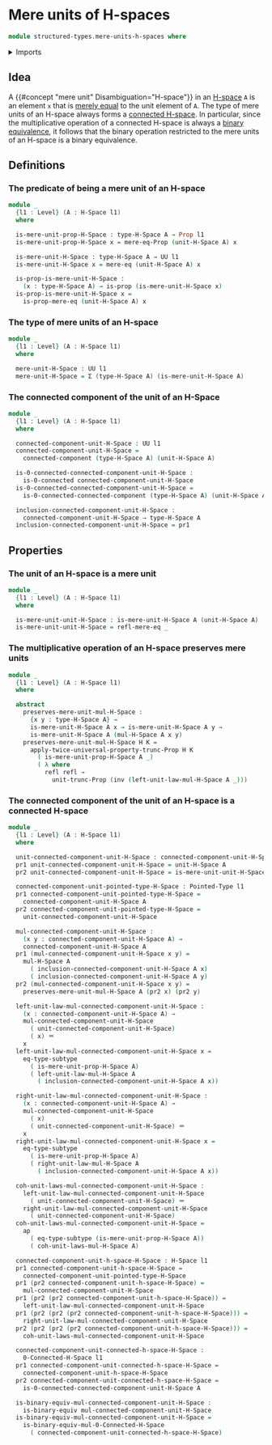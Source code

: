 # Mere units of H-spaces

```agda
module structured-types.mere-units-h-spaces where
```

<details><summary>Imports</summary>

```agda
open import foundation.0-connected-types
open import foundation.action-on-identifications-functions
open import foundation.binary-equivalences
open import foundation.connected-components
open import foundation.dependent-pair-types
open import foundation.identity-types
open import foundation.mere-equality
open import foundation.propositional-truncations
open import foundation.propositions
open import foundation.subtypes
open import foundation.universe-levels

open import structured-types.connected-h-spaces
open import structured-types.h-spaces
open import structured-types.pointed-types
```

</details>

## Idea

A {{#concept "mere unit" Disambiguation="H-space"}} in an
[H-space](structured-types.h-spaces.md) `A` is an element `x` that is
[merely equal](foundation.mere-equality.md) to the unit element of `A`. The type
of mere units of an H-space always forms a
[connected H-space](structured-types.connected-h-spaces.md). In particular,
since the multiplicative operation of a connected H-space is always a
[binary equivalence](foundation.binary-equivalences.md), it follows that the
binary operation restricted to the mere units of an H-space is a binary
equivalence.

## Definitions

### The predicate of being a mere unit of an H-space

```agda
module _
  {l1 : Level} (A : H-Space l1)
  where

  is-mere-unit-prop-H-Space : type-H-Space A → Prop l1
  is-mere-unit-prop-H-Space x = mere-eq-Prop (unit-H-Space A) x

  is-mere-unit-H-Space : type-H-Space A → UU l1
  is-mere-unit-H-Space x = mere-eq (unit-H-Space A) x

  is-prop-is-mere-unit-H-Space :
    (x : type-H-Space A) → is-prop (is-mere-unit-H-Space x)
  is-prop-is-mere-unit-H-Space x =
    is-prop-mere-eq (unit-H-Space A) x
```

### The type of mere units of an H-space

```agda
module _
  {l1 : Level} (A : H-Space l1)
  where

  mere-unit-H-Space : UU l1
  mere-unit-H-Space = Σ (type-H-Space A) (is-mere-unit-H-Space A)
```

### The connected component of the unit of an H-Space

```agda
module _
  {l1 : Level} (A : H-Space l1)
  where

  connected-component-unit-H-Space : UU l1
  connected-component-unit-H-Space =
    connected-component (type-H-Space A) (unit-H-Space A)

  is-0-connected-connected-component-unit-H-Space :
    is-0-connected connected-component-unit-H-Space
  is-0-connected-connected-component-unit-H-Space =
    is-0-connected-connected-component (type-H-Space A) (unit-H-Space A)

  inclusion-connected-component-unit-H-Space :
    connected-component-unit-H-Space → type-H-Space A
  inclusion-connected-component-unit-H-Space = pr1
```

## Properties

### The unit of an H-space is a mere unit

```agda
module _
  {l1 : Level} (A : H-Space l1)
  where

  is-mere-unit-unit-H-Space : is-mere-unit-H-Space A (unit-H-Space A)
  is-mere-unit-unit-H-Space = refl-mere-eq _
```

### The multiplicative operation of an H-space preserves mere units

```agda
module _
  {l1 : Level} (A : H-Space l1)
  where

  abstract
    preserves-mere-unit-mul-H-Space :
      {x y : type-H-Space A} →
      is-mere-unit-H-Space A x → is-mere-unit-H-Space A y →
      is-mere-unit-H-Space A (mul-H-Space A x y)
    preserves-mere-unit-mul-H-Space H K =
      apply-twice-universal-property-trunc-Prop H K
        ( is-mere-unit-prop-H-Space A _)
        ( λ where
          refl refl →
            unit-trunc-Prop (inv (left-unit-law-mul-H-Space A _)))
```

### The connected component of the unit of an H-space is a connected H-space

```agda
module _
  {l1 : Level} (A : H-Space l1)
  where

  unit-connected-component-unit-H-Space : connected-component-unit-H-Space A
  pr1 unit-connected-component-unit-H-Space = unit-H-Space A
  pr2 unit-connected-component-unit-H-Space = is-mere-unit-unit-H-Space A

  connected-component-unit-pointed-type-H-Space : Pointed-Type l1
  pr1 connected-component-unit-pointed-type-H-Space =
    connected-component-unit-H-Space A
  pr2 connected-component-unit-pointed-type-H-Space =
    unit-connected-component-unit-H-Space

  mul-connected-component-unit-H-Space :
    (x y : connected-component-unit-H-Space A) →
    connected-component-unit-H-Space A
  pr1 (mul-connected-component-unit-H-Space x y) =
    mul-H-Space A
      ( inclusion-connected-component-unit-H-Space A x)
      ( inclusion-connected-component-unit-H-Space A y)
  pr2 (mul-connected-component-unit-H-Space x y) =
    preserves-mere-unit-mul-H-Space A (pr2 x) (pr2 y)

  left-unit-law-mul-connected-component-unit-H-Space :
    (x : connected-component-unit-H-Space A) →
    mul-connected-component-unit-H-Space
      ( unit-connected-component-unit-H-Space)
      ( x) ＝
    x
  left-unit-law-mul-connected-component-unit-H-Space x =
    eq-type-subtype
      ( is-mere-unit-prop-H-Space A)
      ( left-unit-law-mul-H-Space A
        ( inclusion-connected-component-unit-H-Space A x))

  right-unit-law-mul-connected-component-unit-H-Space :
    (x : connected-component-unit-H-Space A) →
    mul-connected-component-unit-H-Space
      ( x)
      ( unit-connected-component-unit-H-Space) ＝
    x
  right-unit-law-mul-connected-component-unit-H-Space x =
    eq-type-subtype
      ( is-mere-unit-prop-H-Space A)
      ( right-unit-law-mul-H-Space A
        ( inclusion-connected-component-unit-H-Space A x))

  coh-unit-laws-mul-connected-component-unit-H-Space :
    left-unit-law-mul-connected-component-unit-H-Space
      ( unit-connected-component-unit-H-Space) ＝
    right-unit-law-mul-connected-component-unit-H-Space
      ( unit-connected-component-unit-H-Space)
  coh-unit-laws-mul-connected-component-unit-H-Space =
    ap
      ( eq-type-subtype (is-mere-unit-prop-H-Space A))
      ( coh-unit-laws-mul-H-Space A)

  connected-component-unit-h-space-H-Space : H-Space l1
  pr1 connected-component-unit-h-space-H-Space =
    connected-component-unit-pointed-type-H-Space
  pr1 (pr2 connected-component-unit-h-space-H-Space) =
    mul-connected-component-unit-H-Space
  pr1 (pr2 (pr2 connected-component-unit-h-space-H-Space)) =
    left-unit-law-mul-connected-component-unit-H-Space
  pr1 (pr2 (pr2 (pr2 connected-component-unit-h-space-H-Space))) =
    right-unit-law-mul-connected-component-unit-H-Space
  pr2 (pr2 (pr2 (pr2 connected-component-unit-h-space-H-Space))) =
    coh-unit-laws-mul-connected-component-unit-H-Space

  connected-component-unit-connected-h-space-H-Space :
    0-Connected-H-Space l1
  pr1 connected-component-unit-connected-h-space-H-Space =
    connected-component-unit-h-space-H-Space
  pr2 connected-component-unit-connected-h-space-H-Space =
    is-0-connected-connected-component-unit-H-Space A

  is-binary-equiv-mul-connected-component-unit-H-Space :
    is-binary-equiv mul-connected-component-unit-H-Space
  is-binary-equiv-mul-connected-component-unit-H-Space =
    is-binary-equiv-mul-0-Connected-H-Space
      ( connected-component-unit-connected-h-space-H-Space)
```
